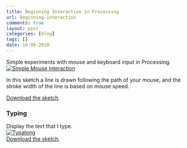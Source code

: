```yaml
---
title: Beginning Interaction in Processing
url: beginning-interaction
comments: true
layout: post
categories: [blog]
tags: []
date: 10-09-2010
---
```

<p class="intro">Simple experiments with mouse and keyboard input in Processing.
<a href="http://www.flickr.com/photos/paulmmay/4977277014/" title="Simple Mouse Interaction by paulmmay, on Flickr"><img src="http://farm5.static.flickr.com/4103/4977277014_3626bee278_z.jpg" class="photo" alt="Simple Mouse Interaction" /></a></p>
In this sketch a line is drawn following the path of your mouse, and the stroke width of the line is based on mouse speed.

<a href="http://paulmay.org/images/uploads/sketch_sep10a_mouseXYdrawingStrokeWeight.pde">Download the sketch</a>.

### Typing
Display the text that I type.<br />
<a href="http://www.flickr.com/photos/paulmmay/4977340208/" title="Typalong by paulmmay, on Flickr"><img src="http://farm5.static.flickr.com/4090/4977340208_a5e9fb05b1_z.jpg" class="photo" alt="Typalong" /></a><br />
<a href="http://paulmay.org/images/uploads/sketch_sep10a_whatLetter.pde">Download the sketch</a>.

